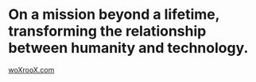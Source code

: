 # On a mission beyond a lifetime, transforming the relationship between humanity and technology.

[woXrooX.com](https://www.woXrooX.com)
